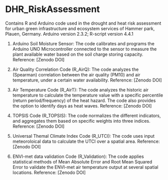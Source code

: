 # DHR_RiskAssessment
Contains R and Arduino code used in the drought and heat risk assessment for urban green infrastructure and ecosystem services of Hammer park, Plauen, Germany.
Arduino version 2.3.2;
R-script version 4.4.1

1. Arduino Soil Moisture Sensor:
The code calibrates and programs the Arduino UNO Microcontroller connected to the sensor to measure the plant available water based on the soil charge storing capacity.
Reference: [Zenodo DOI]

2. Air Quality Correlation Code (R_AirQ):
The code analyzes the (Spearman) correlation between the air quality (PM10) and air temperature, under a certain water availability.
Reference: [Zenodo DOI]

4. Air Temperature Code (R_AirT):
The code analyzes the historic air temperature to calculate the temperature value with a specific percentile (return period/frequency) of the heat hazard. The code also provides the option to identify days as heat waves.
Reference: [Zenodo DOI]

6. TOPSIS Code (R_TOPSIS):
The code normalizes the different indicators, and aggregates them based on specific weights into three indices.
Reference: [Zenodo DOI]

8. Universal Themal Climate Index Code (R_UTCI):
The code uses input meteoroloical data to calculate the UTCI over a spatial area.
Reference: [Zenodo DOI]

10. ENVI-met data validation Code (R_Validation):
The code applies statistical methods of Mean Absolute Error and Root Mean Squared Error to validate the ENVI-met air temperature output at several spatial locations.
Reference: [Zenodo DOI]
   
